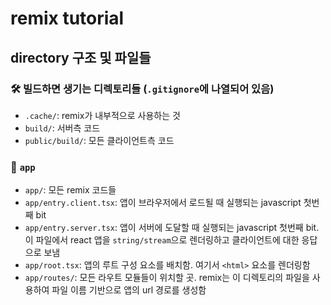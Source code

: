 # remix tutorial

## directory 구조 및 파일들

### 🛠 빌드하면 생기는 디렉토리들 (`.gitignore`에 나열되어 있음)

- `.cache/`: remix가 내부적으로 사용하는 것
- `build/`: 서버측 코드
- `public/build/`: 모든 클라이언트측 코드 

### 🎁 `app`

- `app/`: 모든 remix 코드들
- `app/entry.client.tsx`: 앱이 브라우저에서 로드될 때 실행되는 javascript 첫번째 bit
- `app/entry.server.tsx`: 앱이 서버에 도달할 때 실행되는 javascript 첫번째 bit. 이 파일에서 react 앱을 `string/stream`으로 렌더링하고 클라이언트에 대한 응답으로 보냄
- `app/root.tsx`: 앱의 루트 구성 요소를 배치함. 여기서 `<html>` 요소를 렌더링함
- `app/routes/`: 모든 라우트 모듈들이 위치할 곳. remix는 이 디렉토리의 파일을 사용하여 파일 이름 기반으로 앱의 url 경로를 생성함

